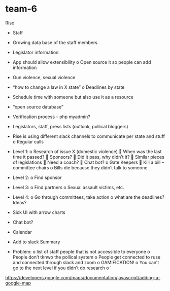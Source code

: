 # team-6
Rise
-	Staff
-	Growing data base of the staff members
-	Legislator information
-	App should allow extensibility
o	Open source it so people can add information
-	Gun violence, sexual violence
-	“how to change a law in X state”
o	Deadlines by state
-	Schedule time with someone but also use it as a resource 
-	“open source database”
-	Verification process – php myadmin?
-	Legislators, staff, press lists (outlook, pollical bloggers)
-	Rise is using different slack channels to communicate per state and stuff
o	Regular calls

-	Level 1:
o	Research of issue X (domestic violence)
	When was the last time it passed?
	Sponsors?
	Did it pass, why didn’t it?
	Similar pieces of legislations
	Need a coach?
	Chat bot?
o	Gate Keepers
	Kill a bill – committee chairs
o	Bills die because they didn’t talk to someone
-	Level 2:
o	Find sponsor
-	Level 3:
o	Find partners
o	Sexual assault victims, etc.
-	Level 4:
o	Go through committees, take action
o	what are the deadlines? 
Ideas?
-	Sick UI with arrow charts
-	Chat bot?
-	Calendar 
-	Add to slack
Summary
-	Problem: 
o	list of staff people that is not accessible to everyone 
o	People don’t tknwo the pollical system 
o	People get connected to ruse and connected through slack and zoom
o	GAMIFICATION!
o	You can’t go to the next level if you didn’t do research
o	`

https://developers.google.com/maps/documentation/javascript/adding-a-google-map
